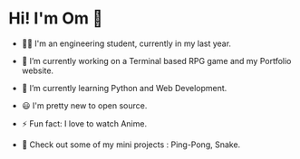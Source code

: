# Hi! I'm Om 👋 

- 👨‍🎓 I'm an engineering student, currently in my last year.
- 🔭 I’m currently working on a Terminal based RPG game and my Portfolio website.
- 🌱 I’m currently learning Python and Web Development.
- 😃 I'm pretty new to open source.
- ⚡ Fun fact: I love to watch Anime.

- 🤗 Check out some of my mini projects : Ping-Pong, Snake.
